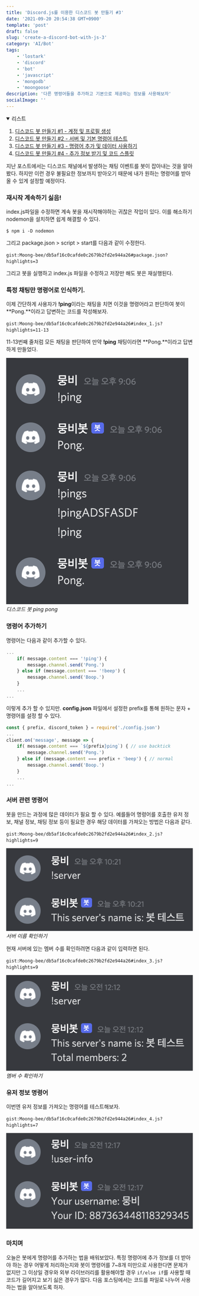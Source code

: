 ```yaml
---
title: 'Discord.js를 이용한 디스코드 봇 만들기 #3'
date: '2021-09-20 20:54:38 GMT+0900'
template: 'post'
draft: false
slug: 'create-a-discord-bot-with-js-3'
category: 'AI/Bot'
tags:
    - 'lostark'
    - 'discord'
    - 'bot'
    - 'javascript'
    - 'mongodb'
    - 'moongoose'
description: '다른 명령어들을 추가하고 기본으로 제공하는 정보를 사용해보자'
socialImage: ''
---
```


<details open>
  <summary>리스트</summary>

1. [디스코드 봇 만들기 #1 - 계정 및 프로필 생성](/posts/create-a-discord-bot-with-js-1)
2. [디스코드 봇 만들기 #2 - 서버 및 기본 명령어 테스트](/posts/create-a-discord-bot-with-js-2)
3. [디스코드 봇 만들기 #3 - 명령어 추가 및 데이터 사용하기](/posts/create-a-discord-bot-with-js-3)
4. [디스코드 봇 만들기 #4 - 추가 정보 받기 및 코드 스플릿](/posts/create-a-discord-bot-with-js-4)


</details>

지난 포스트에서는 디스코드 채널에서 발생하는 채팅 이벤트를 봇이 잡아내는 것을 알아봤다. 하지만 이런 경우 불필요한 정보까지 받아오기 때문에 내가 원하는 명령어를 받아올 수 있게 설정할 예정이다.

### 재시작 계속하기 싫음!

index.js파일을 수정하면 계속 봇을 재시작해야하는 귀찮은 작업이 있다. 이를 해소하기 nodemon을 설치하면 쉽게 해결할 수 있다.

```
$ npm i -D nodemon
```

그리고 package.json > script > start를 다음과 같이 수정한다.

`gist:Moong-bee/db5af16c0cafde0c2679b2fd2e944a26#package.json?highlights=3`

그리고 봇을 실행하고 index.js 파일을 수정하고 저장만 해도 봇은 재실행된다.

### 특정 채팅만 명령어로 인식하기.

이제 간단하게 사용자가 **!ping**이라는 채팅을 치면 이것을 명령어라고 판단하여 봇이 **Pong.**이라고 답변하는 코드를 작성해보자.

`gist:Moong-bee/db5af16c0cafde0c2679b2fd2e944a26#index_1.js?highlights=11-13`

11-13번째 줄처럼 모든 채팅을 판단하여 만약 **!ping** 채팅이라면 **Pong.**이라고 답변하게 만들었다.

<div class='picture'>

![ping_pong_chat.png](/media/ping_pong_chat.png) _디스코드 봇 ping pong_

</div>

### 명령어 추가하기

명령어는 다음과 같이 추가할 수 있다.

```js
...
    if( message.content === '!ping') {
        message.channel.send('Pong.')
    } else if (message.content === '!beep') {
        message.channel.send('Boop.')
    }
    ...
...
```

이렇게 추가 할 수 있지만. **config.json** 파일에서 설정한 prefix를 통해 원하는 문자 + 명령어를 설정 할 수 있다.

```js
const { prefix, discord_token } = require('./config.json')
...
client.on('message', message => {
    if( message.content === `${prefix}ping`) { // use backtick
        message.channel.send('Pong.')
    } else if (message.content === prefix + 'beep') { // normal
        message.channel.send('Boop.')
    }
    ...
...
```

### 서버 관련 명령어

봇을 만드는 과정에 많은 데이터가 필요 할 수 있다. 예를들어 명령어를 호출한 유저 정보, 채널 정보, 채팅 정보 등이 필요한 경우 해당 데이터를 가져오는 방법은 다음과 같다.

`gist:Moong-bee/db5af16c0cafde0c2679b2fd2e944a26#index_2.js?highlights=9`

<div class='picture'>

![use_data_command.png](/media/use_data_command.png) _서버 이름 확인하기_

</div>

현재 서버에 있는 멤버 수를 확인하려면 다음과 같이 입력하면 된다.

`gist:Moong-bee/db5af16c0cafde0c2679b2fd2e944a26#index_3.js?highlights=9`

<div class='picture'>

![get_total_member_command.png](/media/get_total_member_command.png) _멤버 수 확인하기_

</div>

### 유저 정보 명령어

이번엔 유저 정보를 가져오는 명령어를 테스트해보자.

`gist:Moong-bee/db5af16c0cafde0c2679b2fd2e944a26#index_4.js?highlights=7`

<div class='picture'>

![user_info_command.png](/media/user_info_command.png)

</div>

### 마치며

오늘은 봇에게 명령어를 추가하는 법을 배워보았다. 특정 명령어에 추가 정보를 더 받아야 하는 경우 어떻게 처리하는지와 봇이 명령어를 7~8개 미만으로 사용한다면 문제가 없지만 그 이상일 경우와 외부 라이브러리를 활용해야할 경우 `if/else if`를 사용할 때 코드가 길어지고 보기 싫은 경우가 많다. 다음 포스팅에서는 코드를 파일로 나누어 사용하는 법을 알아보도록 하자.
